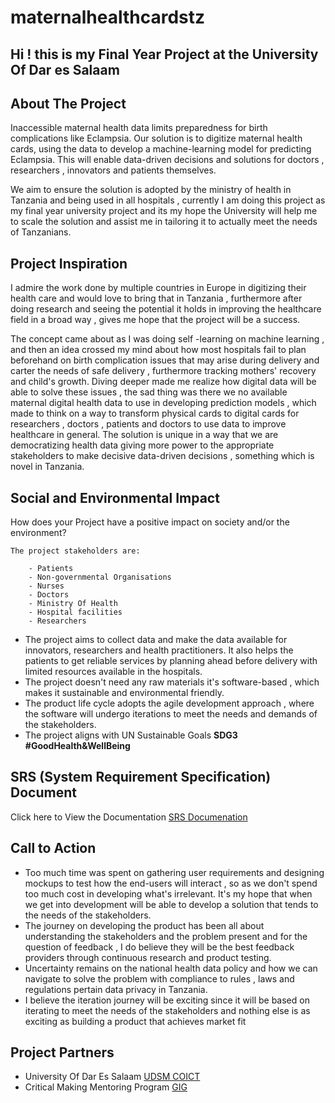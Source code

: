 # maternalhealthcardstz

## Hi ! this is my Final Year Project at the University Of Dar es Salaam

## About The Project

Inaccessible maternal health data limits preparedness for birth complications like Eclampsia. Our solution is to digitize maternal health cards, using the data to develop a machine-learning model for predicting Eclampsia. This will enable data-driven decisions and solutions for doctors , researchers , innovators and patients themselves.
    
We aim to ensure the solution is adopted by the ministry of health in Tanzania and being used in all hospitals , currently I am doing this project as my final year university project and its my hope the University will help me to scale the solution and assist me in tailoring it to actually meet the needs of Tanzanians.

##  Project Inspiration

I admire the work done by multiple countries in Europe in digitizing their health care and would love to bring that in Tanzania , furthermore after doing research and seeing the potential it holds in improving the healthcare field in a broad way , gives me hope that the project will be a success.

The concept came about as I was doing self -learning on machine learning , and then an idea crossed my mind about how most hospitals fail to plan beforehand on birth complication issues that may arise during delivery and carter the needs of safe delivery , furthermore tracking mothers' recovery and child's growth. Diving deeper made me realize how digital data will be able to solve these issues , the sad thing was there we no available maternal digital health data to use in developing prediction models , which made to think on a way to transform physical cards to digital cards for researchers , doctors , patients and doctors to use data to improve healthcare in general. The solution is unique in a way that we are democratizing health data giving more power to the appropriate stakeholders to make decisive data-driven decisions , something which is novel in Tanzania.

## Social and Environmental Impact

How does your Project have a positive impact on society and/or the environment?

    The project stakeholders are:

        - Patients
        - Non-governmental Organisations
        - Nurses
        - Doctors
        - Ministry Of Health
        - Hospital facilities
        - Researchers

- The project aims to collect data and make the data available for innovators, researchers and health practitioners. It also helps the patients to get reliable services by planning ahead before delivery with limited resources available in the hospitals.
- The project doesn't need any raw materials it's software-based , which makes it sustainable and environmental friendly.
- The product life cycle adopts the agile development approach , where the software will undergo iterations to meet the needs and demands of the stakeholders.
- The project aligns with UN Sustainable Goals  **SDG3 #GoodHealth&WellBeing**

## SRS (System Requirement Specification) Document

Click here to View the Documentation [SRS Documenation](https://drive.google.com/file/d/1wnWIW4UnEqUynWZbBB_1GGPtLDnz_Bwj/view)

## Call to Action

- Too much time was spent on gathering user requirements and designing mockups to test how the end-users will interact , so as we don't spend too much cost in developing what's irrelevant.  It's my hope that when we get into development will be able to develop a solution that tends to the needs of the stakeholders.
- The journey on developing the product has been all about understanding the stakeholders and the problem present and for the question of feedback , I do believe they will be the best feedback providers through continuous research and product testing.
- Uncertainty remains on the national health data policy and how we can navigate to solve the problem with compliance to rules , laws and regulations pertain data privacy in Tanzania.
- I believe the iteration journey will be exciting since it will be based on iterating to meet the needs of the stakeholders and nothing else is as exciting as building a product that achieves market fit
## Project Partners

- University Of Dar Es Salaam [UDSM COICT](https://coict.udsm.ac.tz/)
- Critical Making Mentoring Program [GIG](https://globalinnovationgathering.org/)